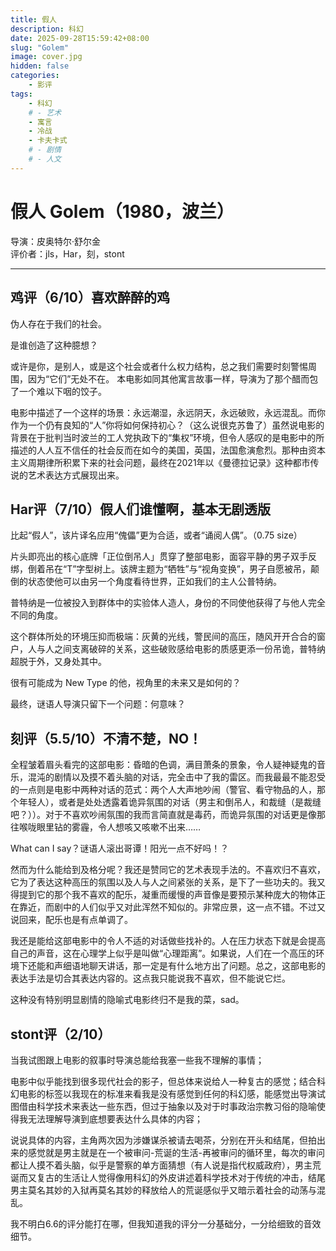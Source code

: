 ```yaml
---
title: 假人
description: 科幻
date: 2025-09-28T15:59:42+08:00
slug: "Golem"
image: cover.jpg
hidden: false
categories:
    - 影评
tags:
    - 科幻
    # - 艺术
    - 寓言
    - 冷战
    - 卡夫卡式
    # - 剧情
    # - 人文
---
```


# 假人 Golem（1980，波兰）

导演：皮奥特尔·舒尔金  
评价者：jls，Har，刻，stont

***

## 鸡评（6/10）喜欢醉醉的鸡

伪人存在于我们的社会。

是谁创造了这种臆想？

或许是你，是别人，或是这个社会或者什么权力结构，总之我们需要时刻警惕周围，因为“它们”无处不在。
本电影如同其他寓言故事一样，导演为了那个醋而包了一个难以下咽的饺子。

电影中描述了一个这样的场景：永远潮湿，永远阴天，永远破败，永远混乱。而你作为一个仍有良知的“人”你将如何保持初心？（这么说很克苏鲁了）虽然说电影的背景在于批判当时波兰的工人党执政下的“集权”环境，但令人感叹的是电影中的所描述的人人互不信任的社会反而在如今的美国，英国，法国愈演愈烈。那种由资本主义周期律所积累下来的社会问题，最终在2021年以《曼德拉记录》这种都市传说的艺术表达方式展现出来。

## Har评（7/10）假人们谁懂啊，基本无剧透版

比起“假人”，该片译名应用“傀儡”更为合适，或者“诵阅人偶”。（0.75 size）

片头即亮出的核心底牌「正位倒吊人」贯穿了整部电影，面容平静的男子双手反绑，倒着吊在“T”字型树上。该牌主题为“牺牲”与“视角变换”，男子自愿被吊，颠倒的状态使他可以由另一个角度看待世界，正如我们的主人公普特纳。

普特纳是一位被投入到群体中的实验体人造人，身份的不同使他获得了与他人完全不同的角度。

这个群体所处的环境压抑而极端：灰黄的光线，警民间的高压，随风开开合合的窗户，人与人之间支离破碎的关系，这些破败感给电影的质感更添一份吊诡，普特纳超脱于外，又身处其中。

很有可能成为 New Type 的他，视角里的未来又是如何的？

最终，谜语人导演只留下一个问题：何意味？

## 刻评（5.5/10）不清不楚，NO！

全程皱着眉头看完的这部电影：昏暗的色调，满目萧条的景象，令人疑神疑鬼的音乐，混沌的剧情以及摸不着头脑的对话，完全击中了我的雷区。而我最最不能忍受的一点则是电影中两种对话的范式：两个人大声地吵闹（警官、看守物品的人，那个年轻人），或者是处处透露着诡异氛围的对话（男主和倒吊人，和裁缝（是裁缝吧？））。对于不喜欢吵闹氛围的我而言简直就是毒药，而诡异氛围的对话更是像那往喉咙眼里钻的雾霾，令人想咳又咳嗽不出来……

What can I say？谜语人滚出哥谭！阳光一点不好吗！？

然而为什么能给到及格分呢？我还是赞同它的艺术表现手法的。不喜欢归不喜欢，它为了表达这种高压的氛围以及人与人之间紧张的关系，是下了一些功夫的。我又得提到它的那个我不喜欢的配乐，凝重而缓慢的声音像是要预示某种庞大的物体正在靠近，而剧中的人们似乎又对此浑然不知似的。非常应景，这一点不错。不过又说回来，配乐也是有点单调了。

我还是能给这部电影中的令人不适的对话做些找补的。人在压力状态下就是会提高自己的声音，这在心理学上似乎是叫做“心理距离”。如果说，人们在一个高压的环境下还能和声细语地聊天讲话，那一定是有什么地方出了问题。总之，这部电影的表达手法是切合其表达内容的。这点我只能说我不喜欢，但不能说它烂。

这种没有特别明显剧情的隐喻式电影终归不是我的菜，sad。

## stont评（2/10）

当我试图跟上电影的叙事时导演总能给我塞一些我不理解的事情；

电影中似乎能找到很多现代社会的影子，但总体来说给人一种复古的感觉；结合科幻电影的标签以我现在的标准来看我是没有感觉到任何的科幻感，能感觉出导演试图借由科学技术来表达一些东西，但过于抽象以及对于时事政治宗教习俗的隐喻使得我无法理解导演到底想要表达什么具体的内容；

说说具体的内容，主角两次因为涉嫌谋杀被请去喝茶，分别在开头和结尾，但拍出来的感觉就是男主就是在一个被审问-荒诞的生活-再被审问的循环里，每次的审问都让人摸不着头脑，似乎是警察的单方面猜想（有人说是指代权威政府），男主荒诞而又复古的生活让人觉得像用科幻的外皮讲述着科学技术对于传统的冲击，结尾男主莫名其妙的入狱再莫名其妙的释放给人的荒诞感似乎又暗示着社会的动荡与混乱。

我不明白6.6的评分能打在哪，但我知道我的评分一分基础分，一分给细致的音效细节。

